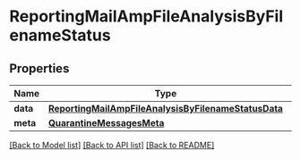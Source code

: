 # ReportingMailAmpFileAnalysisByFilenameStatus

## Properties
Name | Type | Description | Notes
------------ | ------------- | ------------- | -------------
**data** | [**ReportingMailAmpFileAnalysisByFilenameStatusData**](ReportingMailAmpFileAnalysisByFilenameStatusData.md) |  | [optional] 
**meta** | [**QuarantineMessagesMeta**](QuarantineMessagesMeta.md) |  | [optional] 

[[Back to Model list]](../README.md#documentation-for-models) [[Back to API list]](../README.md#documentation-for-api-endpoints) [[Back to README]](../README.md)

